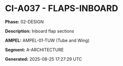 # CI-A037 - FLAPS-INBOARD

**Phase:** 02-DESIGN

**Description:** Inboard flap sections

**AMPEL:** AMPEL-01-TUW (Tube and Wing)

**Segment:** A-ARCHITECTURE

**Generated:** 2025-08-25 17:27:29 UTC
